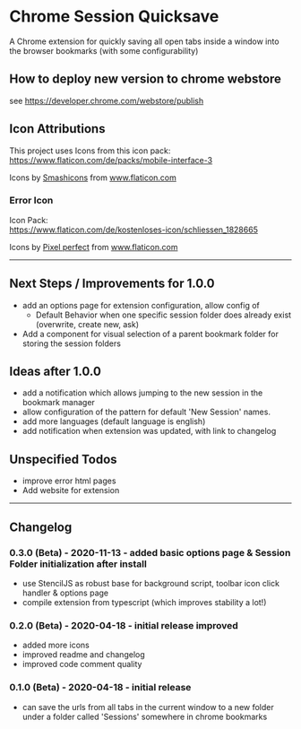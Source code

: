 # Chrome Session Quicksave

A Chrome extension for quickly saving all open tabs inside a window into the browser bookmarks (with some configurability)

## How to deploy new version to chrome webstore

see https://developer.chrome.com/webstore/publish

## Icon Attributions

This project uses Icons from this icon pack:  
<https://www.flaticon.com/de/packs/mobile-interface-3>

<div>Icons by <a href="https://www.flaticon.com/de/autoren/smashicons" title="Smashicons">Smashicons</a> from <a href="https://www.flaticon.com/de/" title="Flaticon">www.flaticon.com</a></div>

### Error Icon

Icon Pack:  
<https://www.flaticon.com/de/kostenloses-icon/schliessen_1828665>

<div>Icons by <a href="https://www.flaticon.com/de/autoren/pixel-perfect" title="Pixel perfect">Pixel perfect</a> from <a href="https://www.flaticon.com/de/" title="Flaticon">www.flaticon.com</a></div>

---

## Next Steps / Improvements for 1.0.0

- add an options page for extension configuration, allow config of
  - Default Behavior when one specific session folder does already exist (overwrite, create new, ask)
- Add a component for visual selection of a parent bookmark folder for storing the session folders

## Ideas after 1.0.0

- add a notification which allows jumping to the new session in the bookmark manager
- allow configuration of the pattern for default 'New Session' names.
- add more languages (default language is english)
- add notification when extension was updated, with link to changelog

## Unspecified Todos

- improve error html pages
- Add website for extension

---

## Changelog

### 0.3.0 (Beta) - 2020-11-13 - added basic options page & Session Folder initialization after install

- use StencilJS as robust base for background script, toolbar icon click handler & options page
- compile extension from typescript (which improves stability a lot!)

### 0.2.0 (Beta) - 2020-04-18 - initial release improved

- added more icons
- improved readme and changelog
- improved code comment quality

### 0.1.0 (Beta) - 2020-04-18 - initial release

- can save the urls from all tabs in the current window to a new folder under a folder called 'Sessions' somewhere in chrome bookmarks

